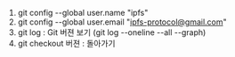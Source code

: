 1. git config --global user.name "ipfs"
2. git config --global user.email "ipfs-protocol@gmail.com"
3. git log : Git 버젼 보기 (git log --oneline --all --graph)
4. git checkout 버젼 : 돌아가기